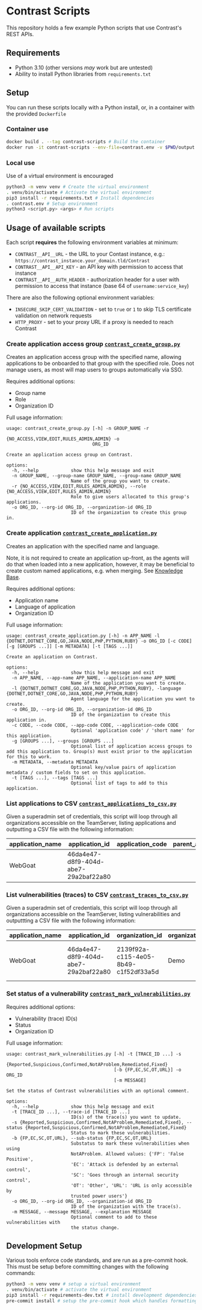 # Contrast Scripts

This repository holds a few example Python scripts that use Contrast's REST APIs.

## Requirements
- Python 3.10 (other versions _may_ work but are untested)
- Ability to install Python libraries from `requirements.txt`

## Setup
You can run these scripts locally with a Python install, or, in a container with the provided `Dockerfile`

### Container use
```bash
docker build . --tag contrast-scripts # Build the container
docker run -it contrast-scripts --env-file=contrast.env -v $PWD/output:/usr/src/app/output python <script.py> <...args...> # Run the container
```

### Local use
Use of a virtual environment is encouraged
```bash
python3 -m venv venv # Create the virtual environment
. venv/bin/activate # Activate the virtual environment
pip3 install -r requirements.txt # Install dependencies
. contrast.env # Setup environment
python3 <script.py> <args> # Run scripts
```

## Usage of available scripts

Each script **requires** the following environment variables at minimum:
- `CONTRAST__API__URL` - the URL to your Contast instance, e.g.: `https://contrast_instance.your_domain.tld/Contrast`
- `CONTRAST__API__API_KEY` - an API key with permission to access that instance
- `CONTRAST__API__AUTH_HEADER` - authorization header for a user with permission to access that instance (base 64 of `username:service_key`)

There are also the following optional environment variables:
- `INSECURE_SKIP_CERT_VALIDATION` - set to `true` or `1` to skip TLS certificate validation on network requests
- `HTTP_PROXY` - set to your proxy URL if a proxy is needed to reach Contrast

### Create application access group [`contrast_create_group.py`](contrast_create_group.py)

Creates an application access group with the specified name, allowing applications to be onboarded to that group with the specified role. Does not manage users, as most will map users to groups automatically via SSO.

Requires additional options:
- Group name
- Role
- Organization ID

Full usage information:

```
usage: contrast_create_group.py [-h] -n GROUP_NAME -r
                                {NO_ACCESS,VIEW,EDIT,RULES_ADMIN,ADMIN} -o
                                ORG_ID

Create an application access group on Contrast.

options:
  -h, --help            show this help message and exit
  -n GROUP_NAME, --group-name GROUP_NAME, --group-name GROUP_NAME
                        Name of the group you want to create.
  -r {NO_ACCESS,VIEW,EDIT,RULES_ADMIN,ADMIN}, --role {NO_ACCESS,VIEW,EDIT,RULES_ADMIN,ADMIN}
                        Role to give users allocated to this group's applications.
  -o ORG_ID, --org-id ORG_ID, --organization-id ORG_ID
                        ID of the organization to create this group in.
```

### Create application [`contrast_create_application.py`](contrast_create_application.py)

Creates an application with the specified name and language.

Note, it is not required to create an application up-front, as the agents will do that when loaded into a new application, however, it may be beneficial to create custom named applications, e.g. when merging. See [Knowledge Base](https://support.contrastsecurity.com/hc/en-us/articles/360060719052-How-to-create-a-custom-name-for-a-merged-group-of-Applications).

Requires additional options:
- Application name
- Language of application
- Organization ID

Full usage information:

```
usage: contrast_create_application.py [-h] -n APP_NAME -l {DOTNET,DOTNET_CORE,GO,JAVA,NODE,PHP,PYTHON,RUBY} -o ORG_ID [-c CODE] [-g [GROUPS ...]] [-m METADATA] [-t [TAGS ...]]

Create an application on Contrast.

options:
  -h, --help            show this help message and exit
  -n APP_NAME, --app-name APP_NAME, --application-name APP_NAME
                        Name of the application you want to create.
  -l {DOTNET,DOTNET_CORE,GO,JAVA,NODE,PHP,PYTHON,RUBY}, -language {DOTNET,DOTNET_CORE,GO,JAVA,NODE,PHP,PYTHON,RUBY}
                        Agent language for the application you want to create.
  -o ORG_ID, --org-id ORG_ID, --organization-id ORG_ID
                        ID of the organization to create this application in.
  -c CODE, --code CODE, --app-code CODE, --application-code CODE
                        Optional 'application code' / 'short name' for this application.
  -g [GROUPS ...], --groups [GROUPS ...]
                        Optional list of application access groups to add this application to. Group(s) must exist prior to the application for this to work.
  -m METADATA, --metadata METADATA
                        Optional key/value pairs of application metadata / custom fields to set on this application.
  -t [TAGS ...], --tags [TAGS ...]
                        Optional list of tags to add to this application.
```

### List applications to CSV [`contrast_applications_to_csv.py`](contrast_applications_to_csv.py)

Given a superadmin set of credentials, this script will loop through all organizations accessible on the TeamServer, listing applications and outputting a CSV file with the following information:

|application\_name   |application\_id     |application\_code   |parent\_application\_id|archived            |metadata\_appname   |metadata\_parentictoid|metadata\_appictoid |license             |score               |organization\_id    |organization\_name  |language            |created             |last\_seen          |tags                |total\_modules      |routes\_discovered  |routes\_exercised   |
|--------------------|--------------------|--------------------|--------------------|--------------------|--------------------|--------------------|--------------------|--------------------|--------------------|--------------------|--------------------|--------------------|--------------------|--------------------|--------------------|--------------------|--------------------|--------------------|
|WebGoat             |46da4e47\-d8f9\-404d\-abe7\-29a2baf22a80|                    |                    |False               |webgoat             |12345               |54321               |Licensed            |F                   |2139f92a\-c115\-4e05\-8b49\-c1f52df33a5d|Demo                |Java                |2022\-03\-02T16:08:00|2022\-03\-02T16:08:00|webgoat,demo,lab,intentionally-vulnerable|1                   |79                  |46                  |



### List vulnerabilities (traces) to CSV [`contrast_traces_to_csv.py`](contrast_traces_to_csv.py)

Given a superadmin set of credentials, this script will loop through all organizations accessible on the TeamServer, listing vulnerabilities and outputtting a CSV file with the following information:

|application\_name   |application\_id     |organization\_id    |organization\_name  |vuln\_uuid          |title               |type                |severity            |confidence          |impact              |status              |first\_time\_seen   |last\_time\_seen    |closed\_time        |
|--------------------|--------------------|--------------------|--------------------|--------------------|--------------------|--------------------|--------------------|--------------------|--------------------|--------------------|--------------------|--------------------|--------------------|
|WebGoat      |46da4e47\-d8f9\-404d\-abe7\-29a2baf22a80|2139f92a\-c115\-4e05\-8b49\-c1f52df33a5d|Demo                |K3PU\-B3SN\-RY4O\-OOK0|SQL Injection from "account\_name" Parameter on "/WebGoat/attack" page|SQL Injection       |Critical            |High                |High                |Reported            |2022\-02\-18T11:21:00|2022\-03\-02T10:58:00|                    |


### Set status of a vulnerability [`contrast_mark_vulnerabilities.py`](contrast_mark_vulnerabilities.py)

Requires additional options:
- Vulnerability (trace) ID(s)
- Status
- Organization ID

Full usage information:

```
usage: contrast_mark_vulnerabilities.py [-h] -t [TRACE_ID ...] -s
                                        {Reported,Suspicious,Confirmed,NotAProblem,Remediated,Fixed}
                                        [-b {FP,EC,SC,OT,URL}] -o ORG_ID
                                        [-m MESSAGE]

Set the status of Contrast vulnerabilities with an optional comment.

options:
  -h, --help            show this help message and exit
  -t [TRACE_ID ...], --trace-id [TRACE_ID ...]
                        ID(s) of the trace(s) you want to update.
  -s {Reported,Suspicious,Confirmed,NotAProblem,Remediated,Fixed}, --status {Reported,Suspicious,Confirmed,NotAProblem,Remediated,Fixed}
                        Status to mark these vulnerabilities.
  -b {FP,EC,SC,OT,URL}, --sub-status {FP,EC,SC,OT,URL}
                        Substatus to mark these vulnerabilities when using
                        NotAProblem. Allowed values: {'FP': 'False Positive',
                        'EC': 'Attack is defended by an external control',
                        'SC': 'Goes through an internal security control',
                        'OT': 'Other', 'URL': 'URL is only accessible by
                        trusted power users'}
  -o ORG_ID, --org-id ORG_ID, --organization-id ORG_ID
                        ID of the organization with the trace(s).
  -m MESSAGE, --message MESSAGE, --explanation MESSAGE
                        Optional comment to add to these vulnerabilities with
                        the status change.
```

## Development Setup
Various tools enforce code standards, and are run as a pre-commit hook. This must be setup before committing changes with the following commands:
```bash
python3 -m venv venv # setup a virtual environment
. venv/bin/activate # activate the virtual environment
pip3 install -r requirements-dev.txt # install development dependencies (will also include app dependencies)
pre-commit install # setup the pre-commit hook which handles formatting
```
